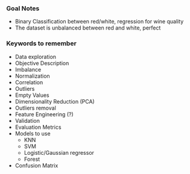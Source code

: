 ### Goal Notes

- Binary Classification between red/white, regression for wine quality
- The dataset is unbalanced between red and white, perfect


### Keywords to remember

- Data exploration
- Objective Description
- Imbalance
- Normalization
- Correlation
- Outliers
- Empty Values
- Dimensionality Reduction (PCA)
- Outliers removal
- Feature Engineering (?)
- Validation
- Evaluation Metrics
- Models to use
    - KNN
    - SVM
    - Logistic/Gaussian regressor
    - Forest
- Confusion Matrix